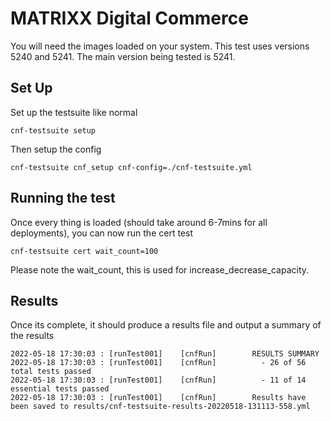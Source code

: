 # MATRIXX Digital Commerce

You will need the images loaded on your system. This test uses versions 5240 and 5241.
The main version being tested is 5241.


## Set Up

Set up the testsuite like normal

```
cnf-testsuite setup
```

Then setup the config

```
cnf-testsuite cnf_setup cnf-config=./cnf-testsuite.yml
```

## Running the test

Once every thing is loaded (should take around 6-7mins for all deployments), you can now run the cert test

```
cnf-testsuite cert wait_count=100
```

Please note the wait_count, this is used for increase_decrease_capacity.

## Results

Once its complete, it should produce a results file and output a summary of the results

```
2022-05-18 17:30:03 : [runTest001]    [cnfRun]        RESULTS SUMMARY
2022-05-18 17:30:03 : [runTest001]    [cnfRun]          - 26 of 56 total tests passed
2022-05-18 17:30:03 : [runTest001]    [cnfRun]          - 11 of 14 essential tests passed
2022-05-18 17:30:03 : [runTest001]    [cnfRun]        Results have been saved to results/cnf-testsuite-results-20220518-131113-558.yml
```